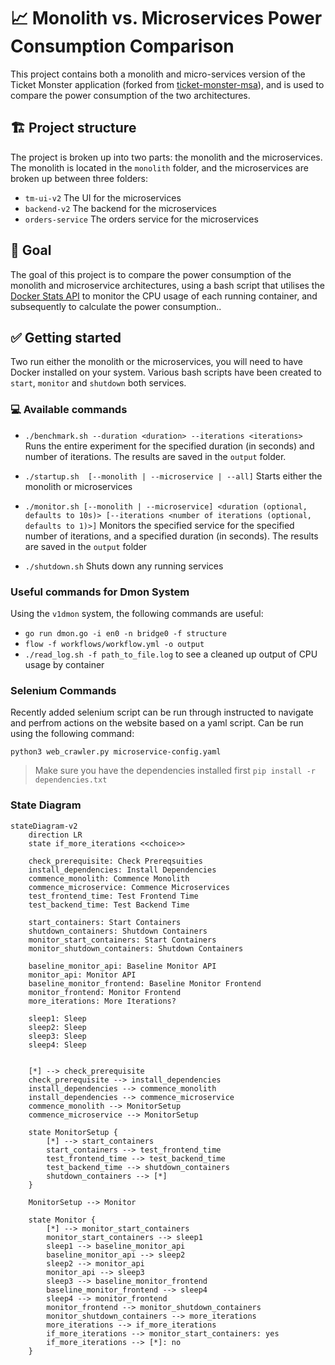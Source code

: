 # 📈 Monolith vs. Microservices Power Consumption Comparison

This project contains both a monolith and micro-services version of the Ticket Monster application (forked from [ticket-monster-msa](https://github.com/ticket-monster-msa/monolith)), and is used to compare the power consumption of the two architectures.

## 🏗️ Project structure

The project is broken up into two parts: the monolith and the microservices. The monolith is located in the `monolith` folder, and the microservices are broken up between three folders:

- `tm-ui-v2` The UI for the microservices
- `backend-v2` The backend for the microservices
- `orders-service` The orders service for the microservices

## 🥅 Goal

The goal of this project is to compare the power consumption of the monolith and microservice architectures, using a bash script that utilises the [Docker Stats API](https://docs.docker.com/engine/api/v1.40/#operation/ContainerStats) to monitor the CPU usage of each running container, and subsequently to calculate the power consumption..

## ✅ Getting started

Two run either the monolith or the microservices, you will need to have Docker installed on your system. Various bash scripts have been created to `start`, `monitor` and `shutdown` both services.

### 💻 Available commands

- `./benchmark.sh --duration <duration> --iterations <iterations>` Runs the entire experiment for the specified duration (in seconds) and number of iterations. The results are saved in the `output` folder.

- `./startup.sh  [--monolith | --microservice | --all]` Starts either the monolith or microservices

- `./monitor.sh [--monolith | --microservice] <duration (optional, defaults to 10s)> [--iterations <number of iterations (optional, defaults to 1)>]` Monitors the specified service for the specified number of iterations, and a specified duration (in seconds). The results are saved in the `output` folder

- `./shutdown.sh` Shuts down any running services

### Useful commands for Dmon System

Using the `v1dmon` system, the following commands are useful:

- `go run dmon.go -i en0 -n bridge0 -f structure`
- `flow -f workflows/workflow.yml -o output`
- `./read_log.sh -f path_to_file.log` to see a cleaned up output of CPU usage by container

### Selenium Commands

Recently added selenium script can be run through instructed to navigate and perfrom actions on the website based on a yaml script. Can be run using the following command:

`python3 web_crawler.py microservice-config.yaml`

> Make sure you have the dependencies installed first `pip install -r dependencies.txt`

### State Diagram

```mermaid
stateDiagram-v2
    direction LR
    state if_more_iterations <<choice>>

    check_prerequisite: Check Prereqsuities
    install_dependencies: Install Dependencies
    commence_monolith: Commence Monolith
    commence_microservice: Commence Microservices
    test_frontend_time: Test Frontend Time
    test_backend_time: Test Backend Time

    start_containers: Start Containers
    shutdown_containers: Shutdown Containers
    monitor_start_containers: Start Containers
    monitor_shutdown_containers: Shutdown Containers

    baseline_monitor_api: Baseline Monitor API
    monitor_api: Monitor API
    baseline_monitor_frontend: Baseline Monitor Frontend
    monitor_frontend: Monitor Frontend
    more_iterations: More Iterations?

    sleep1: Sleep
    sleep2: Sleep
    sleep3: Sleep
    sleep4: Sleep


    [*] --> check_prerequisite
    check_prerequisite --> install_dependencies
    install_dependencies --> commence_monolith
    install_dependencies --> commence_microservice
    commence_monolith --> MonitorSetup
    commence_microservice --> MonitorSetup

    state MonitorSetup {
        [*] --> start_containers
        start_containers --> test_frontend_time
        test_frontend_time --> test_backend_time
        test_backend_time --> shutdown_containers
        shutdown_containers --> [*]
    }

    MonitorSetup --> Monitor

    state Monitor {
        [*] --> monitor_start_containers
        monitor_start_containers --> sleep1
        sleep1 --> baseline_monitor_api
        baseline_monitor_api --> sleep2
        sleep2 --> monitor_api
        monitor_api --> sleep3
        sleep3 --> baseline_monitor_frontend
        baseline_monitor_frontend --> sleep4
        sleep4 --> monitor_frontend
        monitor_frontend --> monitor_shutdown_containers
        monitor_shutdown_containers --> more_iterations
        more_iterations --> if_more_iterations
        if_more_iterations --> monitor_start_containers: yes
        if_more_iterations --> [*]: no
    }
```
